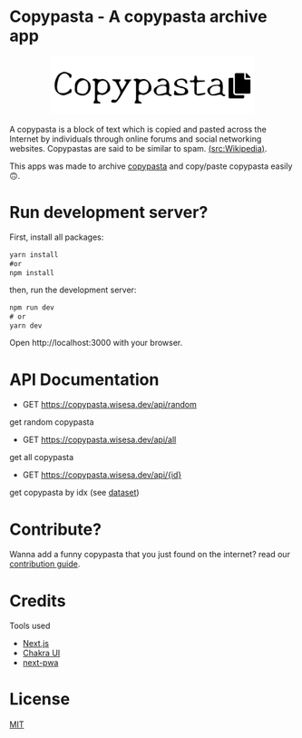 # Copypasta - A copypasta archive app

<p align="center"><img src="public/logo.png" width="360"></p>

A copypasta is a block of text which is copied and pasted across the Internet by individuals through online forums and social networking websites. Copypastas are said to be similar to spam. [(src:Wikipedia)](https://en.wikipedia.org/wiki/Copypasta#:~:text=A%20copypasta%20is%20a%20block,to%20be%20similar%20to%20spam.).

This apps was made to archive [copypasta](https://copypasta.wisesa.dev) and copy/paste copypasta easily 🙃.

# Run development server?

First, install all packages:

```
yarn install
#or
npm install
```

then, run the development server:

```
npm run dev
# or
yarn dev
```

Open http://localhost:3000 with your browser.

# API Documentation

- GET https://copypasta.wisesa.dev/api/random

get random copypasta

- GET https://copypasta.wisesa.dev/api/all

get all copypasta

- GET https://copypasta.wisesa.dev/api/{id}

get copypasta by idx (see [dataset](data/copypasta.js))

# Contribute?

Wanna add a funny copypasta that you just found on the internet? read our [contribution guide](CONTRIBUTING.md).

# Credits

Tools used

- [Next.js](https://nextjs.org/)
- [Chakra UI](https://chakra-ui.com/)
- [next-pwa](https://github.com/shadowwalker/next-pwa)

# License

[MIT](LICENSE)

